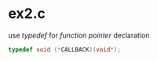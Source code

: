 # ex2.c

use *typedef* for *function pointer* declaration
```c
typedef void (*CALLBACK)(void*);
```

